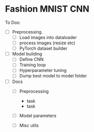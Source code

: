 # Fashion MNIST CNN

To Dos:
- [ ] Preprocessing.
    - [ ] Load images into dataloader
    - [ ] process images (resize etc)
    - [ ] PyTorch dataset builder

- [ ] Model building
    - [ ] Define CNN
    - [ ] Training loop
    - [ ] Hyperparameter tuning
    - [ ] Dump best model to model folder

- [ ] Docs
    - [ ] Preprocessing 
        - task
        - task
        
    - [ ] Model parameters

    - [ ] Misc utils